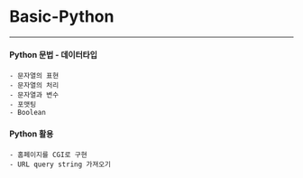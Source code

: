 # Basic-Python
--------------------

#### Python 문법 - 데이터타입
	- 문자열의 표현
	- 문자열의 처리
	- 문자열과 변수
	- 포맷팅
	- Boolean
#### Python 활용 
	- 홈페이지를 CGI로 구현
	- URL query string 가져오기